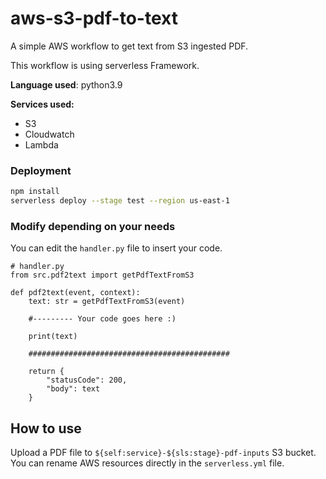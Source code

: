 # aws-s3-pdf-to-text
A simple AWS workflow to get text from S3 ingested PDF.

This workflow is using serverless Framework.

**Language used**: python3.9

**Services used:**
 - S3
 - Cloudwatch
 - Lambda

### Deployment
```sh
npm install
serverless deploy --stage test --region us-east-1
```

### Modify depending on your needs
You can edit the `handler.py` file to insert your code.
```python3
# handler.py
from src.pdf2text import getPdfTextFromS3

def pdf2text(event, context):
    text: str = getPdfTextFromS3(event)

    #--------- Your code goes here :)

    print(text)

    #############################################

    return {
        "statusCode": 200,
        "body": text
    }
```

## How to use
Upload a PDF file to `${self:service}-${sls:stage}-pdf-inputs` S3 bucket.
You can rename AWS resources directly in the `serverless.yml` file.
